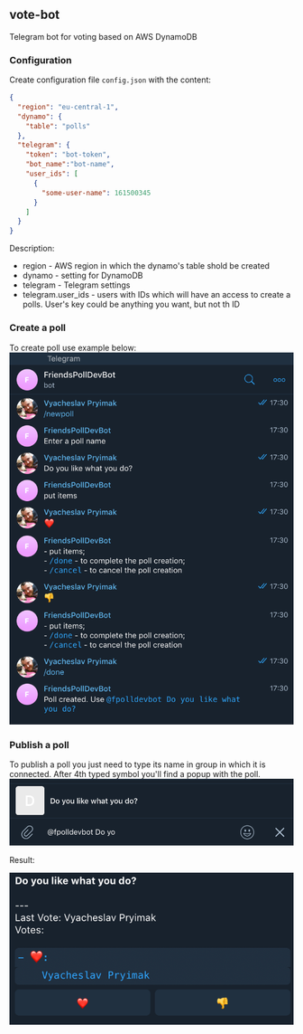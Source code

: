 vote-bot
---

Telegram bot for voting based on AWS DynamoDB


### Configuration
   Create configuration file `config.json` with the content:
    
```json
{
  "region": "eu-central-1",
  "dynamo": {
    "table": "polls"
  },
  "telegram": {
    "token": "bot-token",
    "bot_name":"bot-name",
    "user_ids": [
      {
        "some-user-name": 161500345
      }
    ]
  }
}
```

Description:
   * region - AWS region in which the dynamo's table shold be created
   * dynamo - setting for DynamoDB
   * telegram - Telegram settings
   * telegram.user_ids - users with IDs which will have an access to create a polls. User's key could be anything you want, but not th ID
   
   
### Create a poll
   To create poll use example below:
   ![Create poll](https://raw.githubusercontent.com/incu6us/vote-bot/master/doc/images/create_poll.png)
   
### Publish a poll
   To publish a poll you just need to type its name in group in which it is connected. After 4th typed symbol you'll find a popup with the poll.
   ![Publish poll](https://raw.githubusercontent.com/incu6us/vote-bot/master/doc/images/publish_poll.png)
   
   
   Result:
   
   ![Result](https://raw.githubusercontent.com/incu6us/vote-bot/master/doc/images/result.png)
    